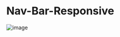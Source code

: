 # Nav-Bar-Responsive
![image](https://user-images.githubusercontent.com/82414367/116021415-870df280-a61e-11eb-8178-9ef10e229961.png)
